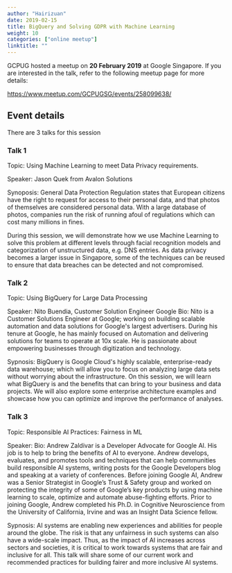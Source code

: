 ```yaml
---
author: "Hairizuan"
date: 2019-02-15
title: BigQuery and Solving GDPR with Machine Learning
weight: 10
categories: ["online meetup"]
linktitle: ""
---
```


GCPUG hosted a meetup on **20 February 2019** at Google Singapore. If you are interested in the talk, refer to the following meetup page for more details:

https://www.meetup.com/GCPUGSG/events/258099638/

## Event details

There are 3 talks for this session

### Talk 1

Topic: Using Machine Learning to meet Data Privacy requirements.

Speaker: Jason Quek from Avalon Solutions

Synoposis: General Data Protection Regulation states that European citizens have the right to request for access to their personal data, and that photos of themselves are considered personal data. With a large database of photos, companies run the risk of running afoul of regulations which can cost many millions in fines.

During this session, we will demonstrate how we use Machine Learning to solve this problem at different levels through facial recognition models and categorization of unstructured data, e.g. DNS entries.
As data privacy becomes a larger issue in Singapore, some of the techniques can be reused to ensure that data breaches can be detected and not compromised.

### Talk 2

Topic: Using BigQuery for Large Data Processing

Speaker: Nito Buendia, Customer Solution Engineer Google
Bio: Nito is a Customer Solutions Engineer at Google; working on building scalable automation and data solutions for Google's largest advertisers. During his tenure at Google, he has mainly focused on Automation and delivering solutions for teams to operate at 10x scale. He is passionate about empowering businesses through digitization and technology.

Sypnosis: BigQuery is Google Cloud's highly scalable, enterprise-ready data warehouse; which will allow you to focus on analyzing large data sets without worrying about the infrastructure. On this session, we will learn what BigQuery is and the benefits that can bring to your business and data projects. We will also explore some enterprise architecture examples and showcase how you can optimize and improve the performance of analyses.

### Talk 3

Topic: Responsible AI Practices: Fairness in ML

Speaker:
Bio: Andrew Zaldivar is a Developer Advocate for Google AI. His job is to help to bring the benefits of AI to everyone. Andrew develops, evaluates, and promotes tools and techniques that can help communities build responsible AI systems, writing posts for the Google Developers blog and speaking at a variety of conferences. Before joining Google AI, Andrew was a Senior Strategist in Google’s Trust & Safety group and worked on protecting the integrity of some of Google’s key products by using machine learning to scale, optimize and automate abuse-fighting efforts. Prior to joining Google, Andrew completed his Ph.D. in Cognitive Neuroscience from the University of California, Irvine and was an Insight Data Science fellow.

Sypnosis: AI systems are enabling new experiences and abilities for people around the globe. The risk is that any unfairness in such systems can also have a wide-scale impact. Thus, as the impact of AI increases across sectors and societies, it is critical to work towards systems that are fair and inclusive for all. This talk will share some of our current work and recommended practices for building fairer and more inclusive AI systems.
